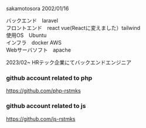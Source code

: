 sakamotosora 2002/01/16

バックエンド　laravel
\
フロントエンド　react vue(Reactに変えました）tailwind
\
使用OS　Ubuntu
\
インフラ　docker AWS
\
Webサーバソフト　apache

2023/02~ HRテック企業にてバックエンドエンジニア

### github account related to php

https://github.com/php-rstmks

### github account related to js

https://github.com/js-rstmks
